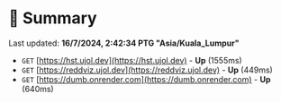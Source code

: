# 📖 Summary
Last updated: **16/7/2024, 2:42:34 PTG "Asia/Kuala_Lumpur"**

- `GET` [https://hst.ujol.dev](https://hst.ujol.dev) - **Up** (1555ms)
- `GET` [https://reddviz.ujol.dev](https://reddviz.ujol.dev) - **Up** (449ms)
- `GET` [https://dumb.onrender.com](https://dumb.onrender.com) - **Up** (640ms)
